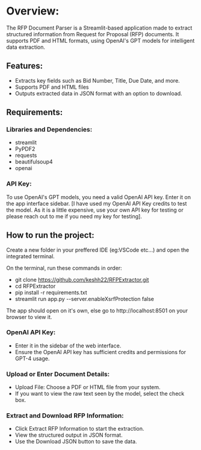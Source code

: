 # Overview:
The RFP Document Parser is a Streamlit-based application made to extract structured information from Request for Proposal (RFP) documents. It supports PDF and HTML formats, using OpenAI's GPT models for intelligent data extraction.

## Features:
- Extracts key fields such as Bid Number, Title, Due Date, and more.
- Supports PDF and HTML files
- Outputs extracted data in JSON format with an option to download.

## Requirements:

### Libraries and Dependencies:
- streamlit
- PyPDF2
- requests
- beautifulsoup4
- openai

### API Key:
To use OpenAI's GPT models, you need a valid OpenAI API key. Enter it on the app interface sidebar. [I have used my OpenAI API Key credits to test the model. As it is a little expensive, use your own API key for testing or please reach out to me if you need my key for testing].

## How to run the project:
Create a new folder in your preffered IDE (eg:VSCode etc...) and open the integrated terminal.

On the terminal, run these commands in order:
- git clone https://github.com/keshh22/RFPExtractor.git
- cd RFPExtractor
- pip install -r requirements.txt
- streamlit run app.py --server.enableXsrfProtection false
  
The app should open on it's own, else go to http://localhost:8501 on your browser to view it.

### OpenAI API Key:
- Enter it in the sidebar of the web interface.
- Ensure the OpenAI API key has sufficient credits and permissions for GPT-4 usage.

### Upload or Enter Document Details:
- Upload File: Choose a PDF or HTML file from your system.
- If you want to view the raw text seen by the model, select the check box.

### Extract and Download RFP Information:
- Click Extract RFP Information to start the extraction.
- View the structured output in JSON format.
- Use the Download JSON button to save the data.
